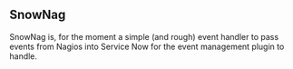 ## SnowNag
SnowNag is, for the moment a simple (and rough) event handler to pass events from Nagios into Service Now for the event management plugin to handle.
